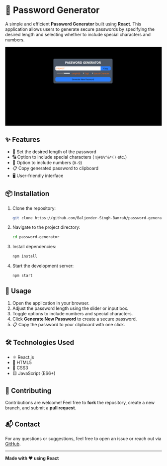# 🔐 Password Generator

A simple and efficient **Password Generator** built using **React**. This application allows users to generate secure passwords by specifying the desired length and selecting whether to include special characters and numbers.

![Password Generator Screenshot](./public/Pass-Gen.png)

## ✨ Features
- 🔢 Set the desired length of the password
- 🔠 Option to include special characters (`!@#$%^&*()` etc.)
- 🔢 Option to include numbers (`0-9`)
- 📋 Copy generated password to clipboard
- 🖥️ User-friendly interface

## 📦 Installation

1. Clone the repository:
   ```sh
   git clone https://github.com/Baljender-Singh-Bamrah/password-generator.git
   ```
2. Navigate to the project directory:
   ```sh
   cd password-generator
   ```
3. Install dependencies:
   ```sh
   npm install
   ```
4. Start the development server:
   ```sh
   npm start
   ```

## 🚀 Usage
1. Open the application in your browser.
2. Adjust the password length using the slider or input box.
3. Toggle options to include numbers and special characters.
4. Click **Generate New Password** to create a secure password.
5. 📋 Copy the password to your clipboard with one click.

## 🛠️ Technologies Used
- ⚛️ React.js
- 📜 HTML5
- 🎨 CSS3
- 🟨 JavaScript (ES6+)

## 🤝 Contributing
Contributions are welcome! Feel free to **fork** the repository, create a new branch, and submit a **pull request**.

## 📬 Contact
For any questions or suggestions, feel free to open an issue or reach out via [GitHub](https://github.com/Baljender-Singh-Bamrah/password-generator).

---
**Made with ❤️ using React**

